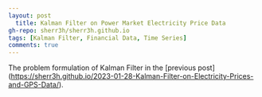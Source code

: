 ```yaml
---
layout: post
  title: Kalman Filter on Power Market Electricity Price Data
gh-repo: sherr3h/sherr3h.github.io
tags: [Kalman Filter, Financial Data, Time Series]
comments: true
---
```



The problem formulation of Kalman Filter in the [previous post] (https://sherr3h.github.io/2023-01-28-Kalman-Filter-on-Electricity-Prices-and-GPS-Data/).
